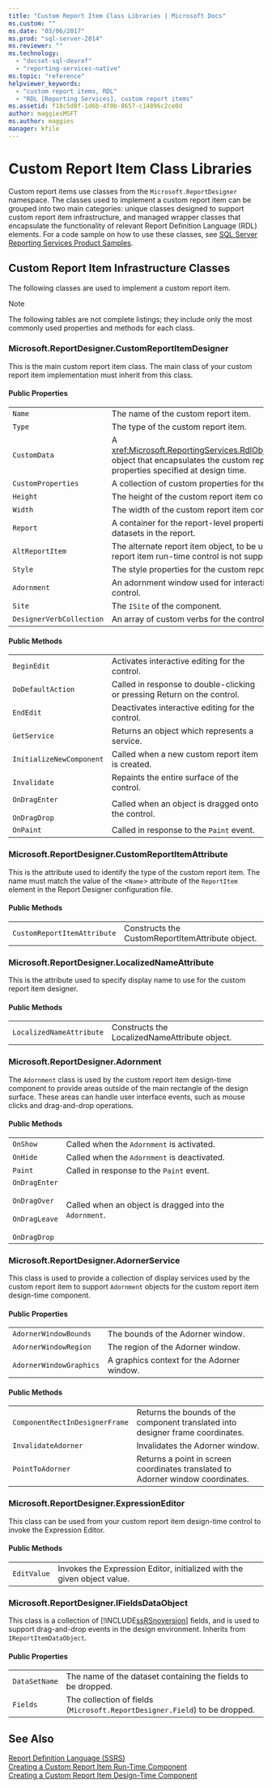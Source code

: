```yaml
---
title: "Custom Report Item Class Libraries | Microsoft Docs"
ms.custom: ""
ms.date: "03/06/2017"
ms.prod: "sql-server-2014"
ms.reviewer: ""
ms.technology: 
  - "docset-sql-devref"
  - "reporting-services-native"
ms.topic: "reference"
helpviewer_keywords: 
  - "custom report items, RDL"
  - "RDL [Reporting Services], custom report items"
ms.assetid: f18c5d8f-1d6b-4f0b-8657-c14896c2ce0d
author: maggiesMSFT
ms.author: maggies
manager: kfile
---
```

# Custom Report Item Class Libraries
  Custom report items use classes from the `Microsoft.ReportDesigner` namespace. The classes used to implement a custom report item can be grouped into two main categories: unique classes designed to support custom report item infrastructure, and managed wrapper classes that encapsulate the functionality of relevant Report Definition Language (RDL) elements. For a code sample on how to use these classes, see [SQL Server Reporting Services Product Samples](https://go.microsoft.com/fwlink/?LinkId=177889).  
  
## Custom Report Item Infrastructure Classes  
 The following classes are used to implement a custom report item.  
  
> [!NOTE]  
>  The following tables are not complete listings; they include only the most commonly used properties and methods for each class.  
  
### Microsoft.ReportDesigner.CustomReportItemDesigner  
 This is the main custom report item class. The main class of your custom report item implementation must inherit from this class.  
  
#### Public Properties  
  
|||  
|-|-|  
|`Name`|The name of the custom report item.|  
|`Type`|The type of the custom report item.|  
|`CustomData`|A <xref:Microsoft.ReportingServices.RdlObjectModel.CustomData> object that encapsulates the custom report item data properties specified at design time.|  
|`CustomProperties`|A collection of custom properties for the custom report item.|  
|`Height`|The height of the custom report item control.|  
|`Width`|The width of the custom report item control.|  
|`Report`|A container for the report-level properties, such as the list of datasets in the report.|  
|`AltReportItem`|The alternate report item object, to be used where the custom report item run-time control is not supported.|  
|`Style`|The style properties for the custom report item.|  
|`Adornment`|An adornment window used for interactive editing of the control.|  
|`Site`|The `ISite` of the component.|  
|`DesignerVerbCollection`|An array of custom verbs for the control's shortcut menu.|  
  
#### Public Methods  
  
|||  
|-|-|  
|`BeginEdit`|Activates interactive editing for the control.|  
|`DoDefaultAction`|Called in response to double-clicking or pressing Return on the control.|  
|`EndEdit`|Deactivates interactive editing for the control.|  
|`GetService`|Returns an object which represents a service.|  
|`InitializeNewComponent`|Called when a new custom report item is created.|  
|`Invalidate`|Repaints the entire surface of the control.|  
|`OnDragEnter`<br /><br /> `OnDragDrop`|Called when an object is dragged onto the control.|  
|`OnPaint`|Called in response to the `Paint` event.|  
  
### Microsoft.ReportDesigner.CustomReportItemAttribute  
 This is the attribute used to identify the type of the custom report item. The name must match the value of the <`Name`> attribute of the `ReportItem` element in the Report Designer configuration file.  
  
#### Public Methods  
  
|||  
|-|-|  
|`CustomReportItemAttribute`|Constructs the CustomReportItemAttribute object.|  
  
### Microsoft.ReportDesigner.LocalizedNameAttribute  
 This is the attribute used to specify display name to use for the custom report item designer.  
  
#### Public Methods  
  
|||  
|-|-|  
|`LocalizedNameAttribute`|Constructs the LocalizedNameAttribute object.|  
  
### Microsoft.ReportDesigner.Adornment  
 The `Adornment` class is used by the custom report item design-time component to provide areas outside of the main rectangle of the design surface. These areas can handle user interface events, such as mouse clicks and drag-and-drop operations.  
  
#### Public Methods  
  
|||  
|-|-|  
|`OnShow`|Called when the `Adornment` is activated.|  
|`OnHide`|Called when the `Adornment` is deactivated.|  
|`Paint`|Called in response to the `Paint` event.|  
|`OnDragEnter`<br /><br /> `OnDragOver`<br /><br /> `OnDragLeave`<br /><br /> `OnDragDrop`|Called when an object is dragged into the `Adornment`.|  
  
### Microsoft.ReportDesigner.AdornerService  
 This class is used to provide a collection of display services used by the custom report item to support `Adornment` objects for the custom report item design-time component.  
  
#### Public Properties  
  
|||  
|-|-|  
|`AdornerWindowBounds`|The bounds of the Adorner window.|  
|`AdornerWindowRegion`|The region of the Adorner window.|  
|`AdornerWindowGraphics`|A graphics context for the Adorner window.|  
  
#### Public Methods  
  
|||  
|-|-|  
|`ComponentRectInDesignerFrame`|Returns the bounds of the component translated into designer frame coordinates.|  
|`InvalidateAdorner`|Invalidates the Adorner window.|  
|`PointToAdorner`|Returns a point in screen coordinates translated to Adorner window coordinates.|  
  
### Microsoft.ReportDesigner.ExpressionEditor  
 This class can be used from your custom report item design-time control to invoke the Expression Editor.  
  
#### Public Methods  
  
|||  
|-|-|  
|`EditValue`|Invokes the Expression Editor, initialized with the given object value.|  
  
### Microsoft.ReportDesigner.IFieldsDataObject  
 This class is a collection of [!INCLUDE[ssRSnoversion](../../includes/ssrsnoversion-md.md)] fields, and is used to support drag-and-drop events in the design environment. Inherits from `IReportItemDataObject`.  
  
#### Public Properties  
  
|||  
|-|-|  
|`DataSetName`|The name of the dataset containing the fields to be dropped.|  
|`Fields`|The collection of fields (`Microsoft.ReportDesigner.Field`) to be dropped.|  
  
## See Also  
 [Report Definition Language &#40;SSRS&#41;](../reports/report-definition-language-ssrs.md)   
 [Creating a Custom Report Item Run-Time Component](creating-a-custom-report-item-run-time-component.md)   
 [Creating a Custom Report Item Design-Time Component](creating-a-custom-report-item-design-time-component.md)  
  
  
